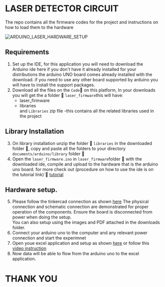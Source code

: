 # LASER DETECTOR CIRCUIT

The repo contains all the firmware codes for the project and instructions on how to load them to the hardware

![ARDUINO_LASER_HARDWARE_SETUP](https://user-images.githubusercontent.com/85989401/215462296-6b5e1673-5542-4a62-895c-79fc630eff2b.png)

## Requirements
1. Set up the IDE, for this application you will need to download the Arduino ide here if you don't have it already installed for your distributions
the arduino UNO board comes already installed with the download. if you need to use any other board supported by arduino you will have to install the support packages.
2. Download all the files on the `Code`:arrow_down_small: on this platform, In your downloads you will get the a folder :file_folder:  `laser_firmware`this will have:
     - laser_firmware
     - libraries
</br> and `Libraries` zip file -this contains all the related libraries used in the project

 ## Library Installation
 3. On library installation unzip the folder :file_folder: `libraries` in the downloaded folder :file_folder:, copy and paste all the folders to your directory `documents/arduino/library` folder :file_folder:
 4.  Open the `laser_firmware.ino`  in `laser_firmware`folder :file_folder: with the downloaded ide, compile and upload to the hardware that is the arduino uno board.
 for more check out (procedure on how to use the ide is on the tutorial link)`:link:    [tutorial](https://www.youtube.com/watch?v=nL34zDTPkcs&t=3s)
 
 ## Hardware setup.
 5. Please follow the tinkercad connection as shown [here](https://www.tinkercad.com/things/2OciVETjter-arduinolaserhardwaresetup/editel?sharecode=0TgdtxdAeQiE40cOWNtAXAX4SZ7zAw_0Eh1uFHE40ho)
 The physical connection and schematic connection are demonstrated for proper operation of the components. 
 Ensure the board is disconnected from power when doing the setup.
 <br>You can also setup using the images and PDF attached in the downloads folder.<br>
 6. Connect your arduino uno to the computer and any relevant power connection and start the experimnet
 7. Open youe excel application and setup as shown [here](https://learn.microsoft.com/en-us/microsoft-365/education/data-streamer/connecting-serial-devices#data-format) or follow this [video instruction](https://www.youtube.com/watch?v=rvL0ut5phmM)
 8. Now data will be able to flow from the arduino uno to the excel application.
 
 # THANK YOU
